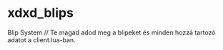 # xdxd_blips
Blip System // Te magad adod meg a blipeket és minden hozzá tartozó adatot a client.lua-ban.
